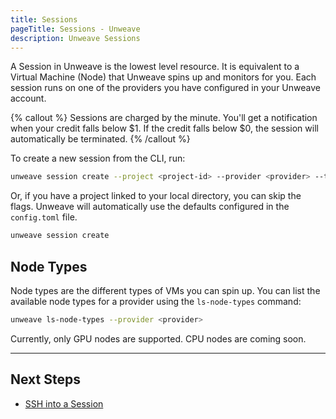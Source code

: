 ```yaml
---
title: Sessions
pageTitle: Sessions - Unweave
description: Unweave Sessions
---
```


A Session in Unweave is the lowest level resource. It is equivalent to a Virtual Machine (Node) that
Unweave spins up and monitors for you. Each session runs on one of the providers you have configured
in your Unweave account.

{% callout %}
Sessions are charged by the minute. You'll get a notification when your credit falls below $1. If
the credit falls below $0, the session will automatically be terminated.
{% /callout %}

To create a new session from the CLI, run:

```bash
unweave session create --project <project-id> --provider <provider> --type <node-type>
```

Or, if you have a project linked to your local directory, you can skip the flags. Unweave will
automatically use the defaults configured in the `config.toml` file.

```bash
unweave session create
```


## Node Types

Node types are the different types of VMs you can spin up. You can list the available node types
for a provider using the `ls-node-types` command:

```bash
unweave ls-node-types --provider <provider>
```

Currently, only GPU nodes are supported. CPU nodes are coming soon.

---

## Next Steps

- [SSH into a Session](./ssh)
